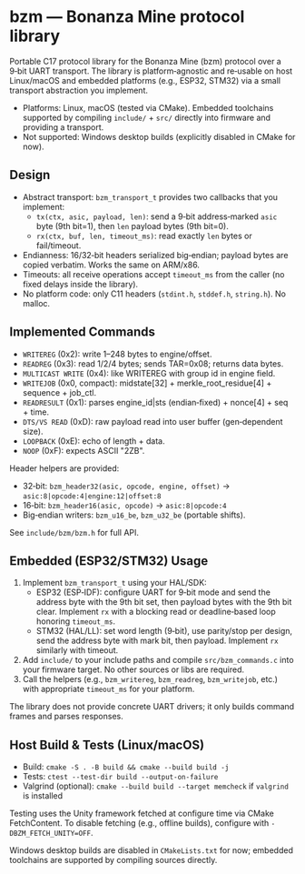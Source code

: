 # bzm — Bonanza Mine protocol library

Portable C17 protocol library for the Bonanza Mine (bzm) protocol over a 9‑bit UART
transport. The library is platform‑agnostic and re‑usable on host Linux/macOS
and embedded platforms (e.g., ESP32, STM32) via a small transport abstraction
you implement.

- Platforms: Linux, macOS (tested via CMake). Embedded toolchains supported by
  compiling `include/` + `src/` directly into firmware and providing a transport.
- Not supported: Windows desktop builds (explicitly disabled in CMake for now).

## Design
- Abstract transport: `bzm_transport_t` provides two callbacks that you implement:
  - `tx(ctx, asic, payload, len)`: send a 9‑bit address‑marked `asic` byte (9th bit=1),
    then `len` payload bytes (9th bit=0).
  - `rx(ctx, buf, len, timeout_ms)`: read exactly `len` bytes or fail/timeout.
- Endianness: 16/32‑bit headers serialized big‑endian; payload bytes are copied
  verbatim. Works the same on ARM/x86.
- Timeouts: all receive operations accept `timeout_ms` from the caller (no fixed
  delays inside the library).
- No platform code: only C11 headers (`stdint.h`, `stddef.h`, `string.h`). No malloc.

## Implemented Commands
- `WRITEREG` (0x2): write 1–248 bytes to engine/offset.
- `READREG` (0x3): read 1/2/4 bytes; sends TAR=0x08; returns data bytes.
- `MULTICAST WRITE` (0x4): like WRITEREG with group id in engine field.
- `WRITEJOB` (0x0, compact): midstate[32] + merkle_root_residue[4] + sequence + job_ctl.
- `READRESULT` (0x1): parses engine_id|sts (endian‑fixed) + nonce[4] + seq + time.
- `DTS/VS READ` (0xD): raw payload read into user buffer (gen‑dependent size).
- `LOOPBACK` (0xE): echo of length + data.
- `NOOP` (0xF): expects ASCII "2ZB".

Header helpers are provided:
- 32‑bit: `bzm_header32(asic, opcode, engine, offset)` → `asic:8|opcode:4|engine:12|offset:8`
- 16‑bit: `bzm_header16(asic, opcode)` → `asic:8|opcode:4`
- Big‑endian writers: `bzm_u16_be`, `bzm_u32_be` (portable shifts).

See `include/bzm/bzm.h` for full API.

## Embedded (ESP32/STM32) Usage
1) Implement `bzm_transport_t` using your HAL/SDK:
   - ESP32 (ESP‑IDF): configure UART for 9‑bit mode and send the address byte with
     the 9th bit set, then payload bytes with the 9th bit clear. Implement `rx` with
     a blocking read or deadline‑based loop honoring `timeout_ms`.
   - STM32 (HAL/LL): set word length (9‑bit), use parity/stop per design, send the
     address byte with mark bit, then payload. Implement `rx` similarly with timeout.
2) Add `include/` to your include paths and compile `src/bzm_commands.c` into your
   firmware target. No other sources or libs are required.
3) Call the helpers (e.g., `bzm_writereg`, `bzm_readreg`, `bzm_writejob`, etc.) with
   appropriate `timeout_ms` for your platform.

The library does not provide concrete UART drivers; it only builds command frames
and parses responses.

## Host Build & Tests (Linux/macOS)
- Build: `cmake -S . -B build && cmake --build build -j`
- Tests: `ctest --test-dir build --output-on-failure`
- Valgrind (optional): `cmake --build build --target memcheck` if `valgrind` is installed

Testing uses the Unity framework fetched at configure time via CMake FetchContent.
To disable fetching (e.g., offline builds), configure with `-DBZM_FETCH_UNITY=OFF`.

Windows desktop builds are disabled in `CMakeLists.txt` for now; embedded toolchains are
supported by compiling sources directly.

